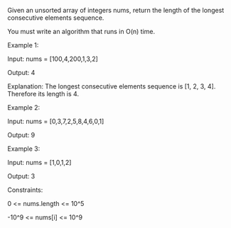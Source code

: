 Given an unsorted array of integers nums, return the length of the longest consecutive elements sequence.

You must write an algorithm that runs in O(n) time.

 

Example 1:

Input: nums = [100,4,200,1,3,2]

Output: 4

Explanation: The longest consecutive elements sequence is [1, 2, 3, 4]. Therefore its length is 4.

Example 2:

Input: nums = [0,3,7,2,5,8,4,6,0,1]

Output: 9

Example 3:

Input: nums = [1,0,1,2]

Output: 3
 

Constraints:

0 <= nums.length <= 10^5

-10^9 <= nums[i] <= 10^9
